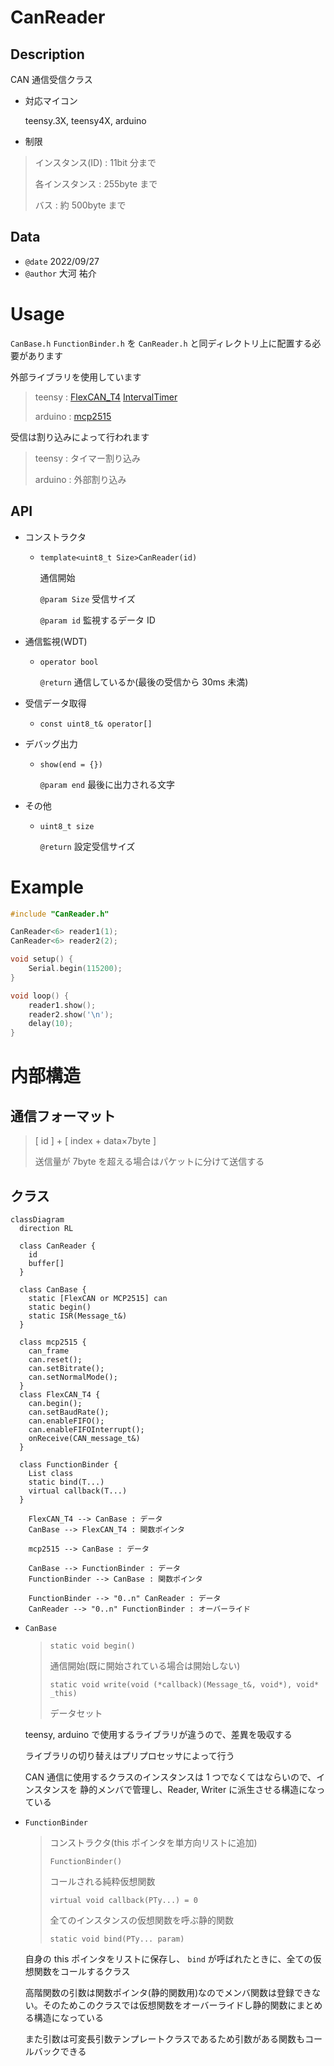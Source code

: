 # CanReader

## Description

CAN 通信受信クラス

-   対応マイコン

    teensy.3X, teensy4X, arduino

-   制限

> インスタンス(ID) : 11bit 分まで
>
> 各インスタンス : 255byte まで
>
> バス : 約 500byte まで

## Data

-   `@date` 2022/09/27
-   `@author` 大河 祐介

# Usage

`CanBase.h` `FunctionBinder.h` を `CanReader.h` と同ディレクトリ上に配置する必要があります

外部ライブラリを使用しています

> teensy : [FlexCAN_T4](https://github.com/tonton81/FlexCAN_T4) [IntervalTimer](https://github.com/loglow/IntervalTimer)
>
> arduino : [mcp2515](https://github.com/autowp/arduino-mcp2515)

受信は割り込みによって行われます

> teensy : タイマー割り込み
>
> arduino : 外部割り込み

## API

-   コンストラクタ

    -   `template<uint8_t Size>CanReader(id)`

        通信開始

        `@param Size` 受信サイズ

        `@param id` 監視するデータ ID

-   通信監視(WDT)

    -   `operator bool`

        `@return` 通信しているか(最後の受信から 30ms 未満)

-   受信データ取得

    -   `const uint8_t& operator[]`

-   デバッグ出力

    -   `show(end = {})`

        `@param end` 最後に出力される文字

-   その他

    -   `uint8_t size`

        `@return` 設定受信サイズ

# Example

```cpp
#include "CanReader.h"

CanReader<6> reader1(1);
CanReader<6> reader2(2);

void setup() {
	Serial.begin(115200);
}

void loop() {
	reader1.show();
	reader2.show('\n');
	delay(10);
}
```

# 内部構造

## 通信フォーマット

> [ id ] + [ index + data×7byte ]
>
> 送信量が 7byte を超える場合はパケットに分けて送信する

## クラス

```mermaid
classDiagram
  direction RL

  class CanReader {
    id
    buffer[]
  }

  class CanBase {
    static [FlexCAN or MCP2515] can
    static begin()
    static ISR(Message_t&)
  }

  class mcp2515 {
    can_frame
    can.reset();
    can.setBitrate();
    can.setNormalMode();
  }
  class FlexCAN_T4 {
    can.begin();
    can.setBaudRate();
    can.enableFIFO();
    can.enableFIFOInterrupt();
    onReceive(CAN_message_t&)
  }

  class FunctionBinder {
    List class
    static bind(T...)
    virtual callback(T...)
  }

	FlexCAN_T4 --> CanBase : データ
	CanBase --> FlexCAN_T4 : 関数ポインタ

	mcp2515 --> CanBase : データ

	CanBase --> FunctionBinder : データ
	FunctionBinder --> CanBase : 関数ポインタ

	FunctionBinder --> "0..n" CanReader : データ
	CanReader --> "0..n" FunctionBinder : オーバーライド
```

-   `CanBase`

    > `static void begin()`
    >
    > 通信開始(既に開始されている場合は開始しない)
    >
    > `static void write(void (*callback)(Message_t&, void*), void* _this)`
    >
    > データセット

    teensy, arduino で使用するライブラリが違うので、差異を吸収する

    ライブラリの切り替えはプリプロセッサによって行う

    CAN 通信に使用するクラスのインスタンスは 1 つでなくてはならいので、インスタンスを 静的メンバで管理し、Reader, Writer に派生させる構造になっている

-   `FunctionBinder`

    > コンストラクタ(this ポインタを単方向リストに追加)
    >
    > `FunctionBinder()`
    >
    > コールされる純粋仮想関数
    >
    > `virtual void callback(PTy...) = 0`
    >
    > 全てのインスタンスの仮想関数を呼ぶ静的関数
    >
    > `static void bind(PTy... param)`

    自身の this ポインタをリストに保存し、 `bind` が呼ばれたときに、全ての仮想関数をコールするクラス

    高階関数の引数は関数ポインタ(静的関数用)なのでメンバ関数は登録できない。そのためこのクラスでは仮想関数をオーバーライドし静的関数にまとめる構造になっている

    また引数は可変長引数テンプレートクラスであるため引数がある関数もコールバックできる
